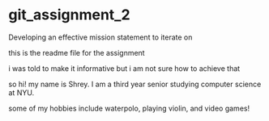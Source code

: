 # git_assignment_2
Developing an effective mission statement to iterate on

this is the readme file for the assignment

i was told to make it informative but i am not sure how to achieve that

so hi! my name is Shrey. I am a third year senior
studying computer science at NYU. 

some of my hobbies include waterpolo, playing violin,
and video games!
